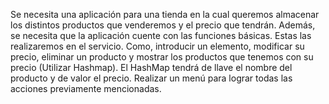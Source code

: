 Se necesita una aplicación para una tienda en la cual queremos almacenar los distintos
productos que venderemos y el precio que tendrán. Además, se necesita que la
aplicación cuente con las funciones básicas.
Estas las realizaremos en el servicio. Como, introducir un elemento, modificar su precio,
eliminar un producto y mostrar los productos que tenemos con su precio (Utilizar
Hashmap). El HashMap tendrá de llave el nombre del producto y de valor el precio.
Realizar un menú para lograr todas las acciones previamente mencionadas.